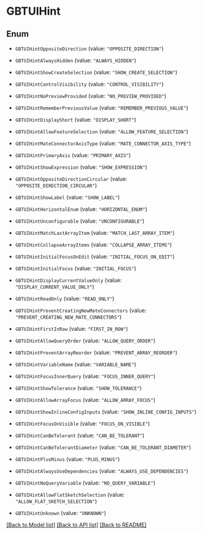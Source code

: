 # GBTUIHint

## Enum


* `GBTUIHintOppositeDirection` (value: `"OPPOSITE_DIRECTION"`)

* `GBTUIHintAlwaysHidden` (value: `"ALWAYS_HIDDEN"`)

* `GBTUIHintShowCreateSelection` (value: `"SHOW_CREATE_SELECTION"`)

* `GBTUIHintControlVisibility` (value: `"CONTROL_VISIBILITY"`)

* `GBTUIHintNoPreviewProvided` (value: `"NO_PREVIEW_PROVIDED"`)

* `GBTUIHintRememberPreviousValue` (value: `"REMEMBER_PREVIOUS_VALUE"`)

* `GBTUIHintDisplayShort` (value: `"DISPLAY_SHORT"`)

* `GBTUIHintAllowFeatureSelection` (value: `"ALLOW_FEATURE_SELECTION"`)

* `GBTUIHintMateConnectorAxisType` (value: `"MATE_CONNECTOR_AXIS_TYPE"`)

* `GBTUIHintPrimaryAxis` (value: `"PRIMARY_AXIS"`)

* `GBTUIHintShowExpression` (value: `"SHOW_EXPRESSION"`)

* `GBTUIHintOppositeDirectionCircular` (value: `"OPPOSITE_DIRECTION_CIRCULAR"`)

* `GBTUIHintShowLabel` (value: `"SHOW_LABEL"`)

* `GBTUIHintHorizontalEnum` (value: `"HORIZONTAL_ENUM"`)

* `GBTUIHintUnconfigurable` (value: `"UNCONFIGURABLE"`)

* `GBTUIHintMatchLastArrayItem` (value: `"MATCH_LAST_ARRAY_ITEM"`)

* `GBTUIHintCollapseArrayItems` (value: `"COLLAPSE_ARRAY_ITEMS"`)

* `GBTUIHintInitialFocusOnEdit` (value: `"INITIAL_FOCUS_ON_EDIT"`)

* `GBTUIHintInitialFocus` (value: `"INITIAL_FOCUS"`)

* `GBTUIHintDisplayCurrentValueOnly` (value: `"DISPLAY_CURRENT_VALUE_ONLY"`)

* `GBTUIHintReadOnly` (value: `"READ_ONLY"`)

* `GBTUIHintPreventCreatingNewMateConnectors` (value: `"PREVENT_CREATING_NEW_MATE_CONNECTORS"`)

* `GBTUIHintFirstInRow` (value: `"FIRST_IN_ROW"`)

* `GBTUIHintAllowQueryOrder` (value: `"ALLOW_QUERY_ORDER"`)

* `GBTUIHintPreventArrayReorder` (value: `"PREVENT_ARRAY_REORDER"`)

* `GBTUIHintVariableName` (value: `"VARIABLE_NAME"`)

* `GBTUIHintFocusInnerQuery` (value: `"FOCUS_INNER_QUERY"`)

* `GBTUIHintShowTolerance` (value: `"SHOW_TOLERANCE"`)

* `GBTUIHintAllowArrayFocus` (value: `"ALLOW_ARRAY_FOCUS"`)

* `GBTUIHintShowInlineConfigInputs` (value: `"SHOW_INLINE_CONFIG_INPUTS"`)

* `GBTUIHintFocusOnVisible` (value: `"FOCUS_ON_VISIBLE"`)

* `GBTUIHintCanBeTolerant` (value: `"CAN_BE_TOLERANT"`)

* `GBTUIHintCanBeTolerantDiameter` (value: `"CAN_BE_TOLERANT_DIAMETER"`)

* `GBTUIHintPlusMinus` (value: `"PLUS_MINUS"`)

* `GBTUIHintAlwaysUseDependencies` (value: `"ALWAYS_USE_DEPENDENCIES"`)

* `GBTUIHintNoQueryVariable` (value: `"NO_QUERY_VARIABLE"`)

* `GBTUIHintAllowFlatSketchSelection` (value: `"ALLOW_FLAT_SKETCH_SELECTION"`)

* `GBTUIHintUnknown` (value: `"UNKNOWN"`)


[[Back to Model list]](../README.md#documentation-for-models) [[Back to API list]](../README.md#documentation-for-api-endpoints) [[Back to README]](../README.md)


